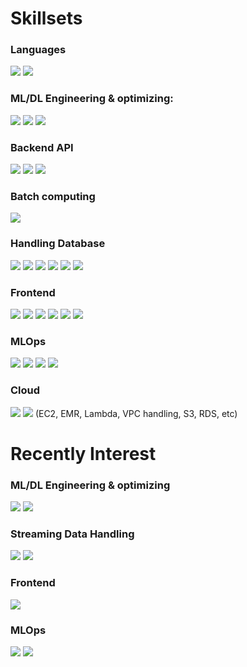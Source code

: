 # Skillsets

### Languages
<img src="https://img.shields.io/badge/Python-3776AB?style=flat-square&logo=Python&logoColor=white"/> <img src="https://img.shields.io/badge/JavaScript-FDEE21?style=flat-square&logo=JavaScript&logoColor=black"/>

### ML/DL Engineering & optimizing: 
<img src="https://img.shields.io/badge/Scikit_learn-F7931E?style=flat-square&logo=scikit-learn&logoColor=white"/> <img src="https://img.shields.io/badge/Tensorflow-FF6F00?style=flat-square&logo=Tensorflow&logoColor=white"/> <img src="https://img.shields.io/badge/Keras-D00000?style=flat-square&logo=Keras&logoColor=white"/>
### Backend API
<img src="https://img.shields.io/badge/Django-092E20?style=flat-square&logo=Django&logoColor=white"/> <img src="https://img.shields.io/badge/Flask-000000?style=flat-square&logo=flask&logoColor=white"/> <img src="https://img.shields.io/badge/FastAPI-009688?style=flat-square&logo=FastAPI&logoColor=white"/> 

### Batch computing
<img src="https://img.shields.io/badge/Apache_Spark-E25A1C?style=flat-square&logo=Apache Spark&logoColor=white"/>

### Handling Database
<img src="https://img.shields.io/badge/MySQL-4479A1?style=flat-square&logo=MySQL&logoColor=white"/> <img src="https://img.shields.io/badge/MariaDB-003545?style=flat-square&logo=MariaDB&logoColor=white"/> <img src="https://img.shields.io/badge/PostgreSQL-4169E1?style=flat-square&logo=PostgreSQL&logoColor=white"/> <img src="https://img.shields.io/badge/Oracle-F80000?style=flat-square&logo=Oracle&logoColor=white"/> <img src="https://img.shields.io/badge/Apache_Hive-FDEE21?style=flat-square&logo=ApacheHive&logoColor=black"/> <img src="https://img.shields.io/badge/Redis-DC382D?style=flat-square&logo=Redis&logoColor=white"/>

### Frontend
<img src="https://img.shields.io/badge/Django-092E20?style=flat-square&logo=Django&logoColor=white"/> <img src="https://img.shields.io/badge/JavaScript-FDEE21?style=flat-square&logo=JavaScript&logoColor=black"/> <img src="https://img.shields.io/badge/jQuery-0769AD?style=flat-square&logo=jQuery&logoColor=white"/> <img src="https://img.shields.io/badge/React-61DAFB?style=flat-square&logo=React&logoColor=white"/> <img src="https://img.shields.io/badge/React-61DAFB?style=flat-square&logo=React&logoColor=white"/> <img src="https://img.shields.io/badge/Canvas-E05F2C?style=flat-square&logo=Canvas&logoColor=white"/> 
### MLOps
<img src="https://img.shields.io/badge/Docker-2496ED?style=flat-square&logo=Docker&logoColor=white"/> <img src="https://img.shields.io/badge/Docker_Compose-2496ED?style=flat-square&logo=Docker&logoColor=white"/> <img src="https://img.shields.io/badge/Docker_Swarm-2496ED?style=flat-square&logo=Docker&logoColor=white"/> <img src="https://img.shields.io/badge/Apache_Airflow-017CEE?style=flat-square&logo=ApacheAirflow&logoColor=white"/>
 
### Cloud
<img src="https://img.shields.io/badge/Google_Cloud-4285F4?style=flat-square&logo=Googlecloud&logoColor=white"/> <img src="https://img.shields.io/badge/Amazon_AWS-232F3E?style=flat-square&logo=AmazonAWS&logoColor=white"/> (EC2, EMR, Lambda, VPC handling, S3, RDS, etc)

# Recently Interest

### ML/DL Engineering & optimizing
<img src="https://img.shields.io/badge/Tensorflow_2.5++-FF6F00?style=flat-square&logo=Tensorflow&logoColor=white"/> <img src="https://img.shields.io/badge/Tensorflow_Lite-FF6F00?style=flat-square&logo=Tensorflow&logoColor=white"/>

### Streaming Data Handling
<img src="https://img.shields.io/badge/Flink-E6526F?style=flat-square&logo=Flink&logoColor=white"/> <img src="https://img.shields.io/badge/ELK_Stack-005571?style=flat-square&logo=ElasticStack&logoColor=white"/>
  
### Frontend
<img src="https://img.shields.io/badge/PWA-000?style=flat-square&logo=PWA&logoColor=black"/> 

### MLOps
<img src="https://img.shields.io/badge/Kubernetes-326CE5?style=flat-square&logo=Kubernetes&logoColor=white"/> <img src="https://img.shields.io/badge/Ansible-EE0000?style=flat-square&logo=Ansible&logoColor=white"/>
